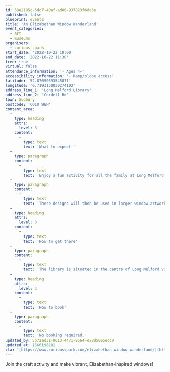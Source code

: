 ```yaml
---
id: 58e2185c-5dc7-40af-ad86-937823f6de3e
published: false
blueprint: events
title: 'An Elizabethan Window Wanderland'
event_categories:
  - art
  - museums
organisers:
  - curious-spark
start_date: '2022-10-22 10:00'
end_date: '2022-10-22 11:30'
free: true
virtual: false
attendance_information: '- Ages 4+'
accessibility_information: '- Ramp/slope access'
latitude: '52.07690593545871'
longitude: '0.7193158830274102'
address_line_1: 'Long Melford Library'
address_line_2: 'Cordell Rd'
town: Sudbury
postcode: 'CO10 9EH'
content_area:
  -
    type: heading
    attrs:
      level: 3
    content:
      -
        type: text
        text: 'What to expect '
  -
    type: paragraph
    content:
      -
        type: text
        text: 'Enjoy a fun activity for all the family at Long Melford Library, where you can explore the Tudor period and create vibrant window displays, celebrating the joy of exploration, curiosity, and Elizabeth I’s visit to Suffolk. This project will include designing silhouettes inspired by the Elizabethan Progress in 1578 to decorate the windows.'
  -
    type: paragraph
    content:
      -
        type: text
        text: 'These designs will then be used in larger window artwork to be displayed at night. '
  -
    type: heading
    attrs:
      level: 3
    content:
      -
        type: text
        text: 'How to get there'
  -
    type: paragraph
    content:
      -
        type: text
        text: 'The library is situated in the centre of Long Melford village, with Sudbury being the closest train station and bus stop being only 150m from the library.'
  -
    type: heading
    attrs:
      level: 3
    content:
      -
        type: text
        text: 'How to book'
  -
    type: paragraph
    content:
      -
        type: text
        text: 'No booking required.'
updated_by: 5b72ad31-9613-4471-9564-e28d5005ecc0
updated_at: 1666196181
cta: '[https://www.curiousspark.com/elizabethan-window-wanderland/](https://www.curiousspark.com/elizabethan-window-wanderland/)'
---
```

Join the craft activity and make vibrant, Elizabethan-inspired windows!